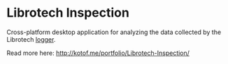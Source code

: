 # Librotech Inspection

Cross-platform desktop application for analyzing the data collected by the Librotech [logger](https://en.wikipedia.org/wiki/Data_logger).

Read more here: http://kotof.me/portfolio/Librotech-Inspection/
